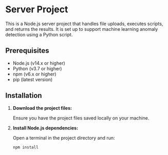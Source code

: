 # Server Project

This is a Node.js server project that handles file uploads, executes scripts, and returns the results. It is set up to support machine learning anomaly detection using a Python script.

## Prerequisites

- Node.js (v14.x or higher)
- Python (v3.7 or higher)
- npm (v6.x or higher)
- pip (latest version)

## Installation

1. **Download the project files:**

   Ensure you have the project files saved locally on your machine.

2. **Install Node.js dependencies:**

   Open a terminal in the project directory and run:

   ```bash
   npm install
